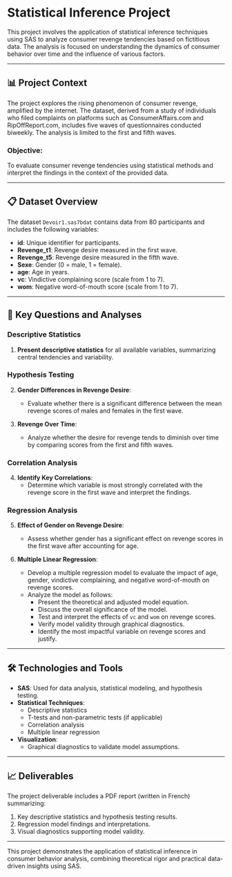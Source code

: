 # Statistical Inference Project

This project involves the application of statistical inference techniques using SAS to analyze consumer revenge tendencies based on fictitious data. The analysis is focused on understanding the dynamics of consumer behavior over time and the influence of various factors.

---

## 📊 **Project Context**

The project explores the rising phenomenon of consumer revenge, amplified by the internet. The dataset, derived from a study of individuals who filed complaints on platforms such as ConsumerAffairs.com and RipOffReport.com, includes five waves of questionnaires conducted biweekly. The analysis is limited to the first and fifth waves.

### **Objective:**
To evaluate consumer revenge tendencies using statistical methods and interpret the findings in the context of the provided data.

---

## 📋 **Dataset Overview**

The dataset `Devoir1.sas7bdat` contains data from 80 participants and includes the following variables:

- **id**: Unique identifier for participants.
- **Revenge_t1**: Revenge desire measured in the first wave.
- **Revenge_t5**: Revenge desire measured in the fifth wave.
- **Sexe**: Gender (0 = male, 1 = female).
- **age**: Age in years.
- **vc**: Vindictive complaining score (scale from 1 to 7).
- **wom**: Negative word-of-mouth score (scale from 1 to 7).

---

## 🧠 **Key Questions and Analyses**

### **Descriptive Statistics**
1. **Present descriptive statistics** for all available variables, summarizing central tendencies and variability.

### **Hypothesis Testing**
2. **Gender Differences in Revenge Desire**:
   - Evaluate whether there is a significant difference between the mean revenge scores of males and females in the first wave.

3. **Revenge Over Time**:
   - Analyze whether the desire for revenge tends to diminish over time by comparing scores from the first and fifth waves.

### **Correlation Analysis**
4. **Identify Key Correlations**:
   - Determine which variable is most strongly correlated with the revenge score in the first wave and interpret the findings.

### **Regression Analysis**
5. **Effect of Gender on Revenge Desire**:
   - Assess whether gender has a significant effect on revenge scores in the first wave after accounting for age.

6. **Multiple Linear Regression**:
   - Develop a multiple regression model to evaluate the impact of age, gender, vindictive complaining, and negative word-of-mouth on revenge scores.
   - Analyze the model as follows:
     - Present the theoretical and adjusted model equation.
     - Discuss the overall significance of the model.
     - Test and interpret the effects of `vc` and `wom` on revenge scores.
     - Verify model validity through graphical diagnostics.
     - Identify the most impactful variable on revenge scores and justify.

---

## 🛠 **Technologies and Tools**

- **SAS**: Used for data analysis, statistical modeling, and hypothesis testing.
- **Statistical Techniques**:
  - Descriptive statistics
  - T-tests and non-parametric tests (if applicable)
  - Correlation analysis
  - Multiple linear regression
- **Visualization**:
  - Graphical diagnostics to validate model assumptions.

---

## 📈 **Deliverables**

The project deliverable includes a PDF report (written in French) summarizing:
1. Key descriptive statistics and hypothesis testing results.
2. Regression model findings and interpretations.
3. Visual diagnostics supporting model validity.

---

This project demonstrates the application of statistical inference in consumer behavior analysis, combining theoretical rigor and practical data-driven insights using SAS.
